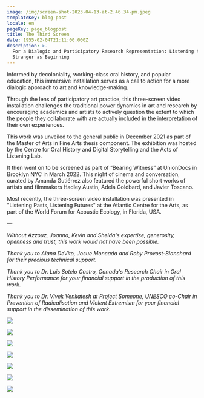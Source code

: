 ```yaml
---
image: /img/screen-shot-2023-04-13-at-2.46.34-pm.jpeg
templateKey: blog-post
locale: en
pageKey: page_blogpost
title: The Third Screen
date: 1955-02-04T21:11:00.000Z
description: >-
  For a Dialogic and Participatory Research Representation: Listening to a
  Stranger as Beginning
---
```

Informed by decoloniality, working-class oral history, and popular education, this immersive installation serves as a call to action for a more dialogic approach to art and knowledge-making.

Through the lens of participatory art practice, this three-screen video installation challenges the traditional power dynamics in art and research by encouraging academics and artists to actively question the extent to which the people they collaborate with are actually included in the interpretation of their own experiences. 

This work was unveiled to the general public in December 2021 as part of the Master of Arts in Fine Arts thesis component. The exhibition was hosted by the Centre for Oral History and Digital Storytelling and the Acts of Listening Lab.

It then went on to be screened as part of “Bearing Witness” at UnionDocs in Brooklyn NYC in March 2022. This night of cinema and conversation, curated by Amanda Gutiérrez also featured the powerful short works of artists and filmmakers Hadley Austin, Adela Goldbard, and Javier Toscano.

Most recently, the three-screen video installation was presented in "Listening Pasts, Listening Futures" at the Atlantic Centre for the Arts, as part of the World Forum for Acoustic Ecology, in Florida, USA.

_—_

_Without Azzouz, Joanna, Kevin and Sheida's expertise, generosity, openness and trust, this work would not have been possible._

_Thank you to Alana DeVito, Josue Moncada and Roby Provost-Blanchard for their precious technical support._

_Thank you to Dr. Luis Sotelo Castro, Canada's Research Chair in Oral History Performance for your financial support in the production of this work._ 

_Thank you to Dr. Vivek Venkatesh at Project Someone, UNESCO co-Chair in Prevention of Radicalisation and Violent Extremism for your financial support in the dissemination of this work._ 

![](/img/image-poster-seluna.jpeg)

![](/img/02_vm.jpg)

![](/img/screen-shot-2021-11-08-at-5.56.40-pm.jpeg)

![](/img/person_in_common_veronica_mockler_event_green_in.jpeg)

![](/img/square-fit_202362817125474.jpeg)

![](/img/wffeae.jpeg)

![](/img/unnun.jpg)
